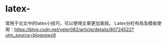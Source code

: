 # latex-
常用于论文中的latex小技巧，可以使得文章更加美观。
Latex分栏布局及模板使用：https://blog.csdn.net/yeler082/article/details/80724522?utm_source=blogxgwz8

